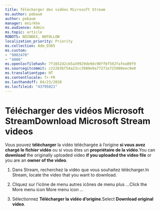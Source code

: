 ```yaml
---
title: Télécharger des vidéos Microsoft Stream
ms.author: pebaum
author: pebaum
manager: mnirkhe
ms.audience: Admin
ms.topic: article
ROBOTS: NOINDEX, NOFOLLOW
localization_priority: Priority
ms.collection: Adm_O365
ms.custom:
- "9002470"
- "4806"
ms.openlocfilehash: 7f1652d2cb5a39929de9dc90ff6f592fafea09f9
ms.sourcegitcommit: c22283bf54a23cc3989e9a77271e725980eec9e0
ms.translationtype: HT
ms.contentlocale: fr-FR
ms.lasthandoff: 04/23/2020
ms.locfileid: "43795821"
---
```

# <a name="download-microsoft-stream-videos"></a><span data-ttu-id="15ee4-102">Télécharger des vidéos Microsoft Stream</span><span class="sxs-lookup"><span data-stu-id="15ee4-102">Download Microsoft Stream videos</span></span>

<span data-ttu-id="15ee4-103">Vous pouvez **télécharger** la vidéo téléchargée à l’origine **si vous avez chargé le fichier vidéo** ou si vous êtes un **propriétaire de la vidéo**.</span><span class="sxs-lookup"><span data-stu-id="15ee4-103">You can **download** the originally uploaded video **if you uploaded the video file** or you are an **owner of the video**.</span></span>

1. <span data-ttu-id="15ee4-104">Dans Stream, recherchez la vidéo que vous souhaitez télécharger.</span><span class="sxs-lookup"><span data-stu-id="15ee4-104">In Stream, locate the video that you want to download.</span></span>

2. <span data-ttu-id="15ee4-105">Cliquez sur l’icône de menu autres icônes de menu plus *...*</span><span class="sxs-lookup"><span data-stu-id="15ee4-105">Click the More menu icon More menu icon *...*</span></span>

3. <span data-ttu-id="15ee4-106">Sélectionnez **Télécharger la vidéo d’origine**.</span><span class="sxs-lookup"><span data-stu-id="15ee4-106">Select **Download original video**.</span></span>
